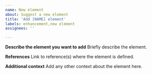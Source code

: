 ```yaml
---
name: New element
about: Suggest a new element
title: 'Add [NAME] element'
labels: enhancement,new element
assignees: ''

---
```


**Describe the element you want to add**
Briefly describe the element.

**References**
Link to reference(s) where the element is defined.

**Additional context**
Add any other context about the element here.
